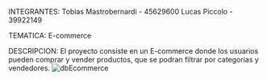 INTEGRANTES: Tobias Mastrobernardi - 45629600  Lucas Piccolo - 39922149

TEMATICA: E-commerce

DESCRIPCION: El proyecto consiste en un E-commerce donde los usuarios pueden comprar y vender productos, que se podran filtrar por categorias y vendedores.
![dbEcommerce](https://github.com/user-attachments/assets/6af07219-1d27-4205-ba9b-92361b52aee9)




  
